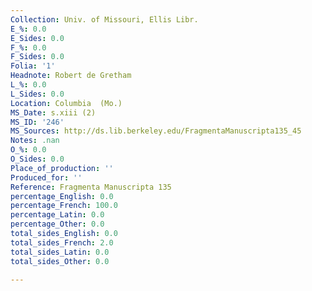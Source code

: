 ```yaml
---
Collection: Univ. of Missouri, Ellis Libr.
E_%: 0.0
E_Sides: 0.0
F_%: 0.0
F_Sides: 0.0
Folia: '1'
Headnote: Robert de Gretham
L_%: 0.0
L_Sides: 0.0
Location: Columbia  (Mo.)
MS_Date: s.xiii (2)
MS_ID: '246'
MS_Sources: http://ds.lib.berkeley.edu/FragmentaManuscripta135_45
Notes: .nan
O_%: 0.0
O_Sides: 0.0
Place_of_production: ''
Produced_for: ''
Reference: Fragmenta Manuscripta 135
percentage_English: 0.0
percentage_French: 100.0
percentage_Latin: 0.0
percentage_Other: 0.0
total_sides_English: 0.0
total_sides_French: 2.0
total_sides_Latin: 0.0
total_sides_Other: 0.0

---
```

